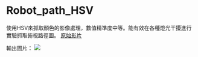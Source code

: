 # Robot_path_HSV
使用HSV來抓取顏色的影像處理，數值精準度中等。能有效在各種燈光干擾進行實驗抓取俯視路徑圖。
[原始影片](https://youtu.be/OdaCCqZhIaY)

輸出圖片：
![](https://i.imgur.com/a0mSk1K.jpg)

